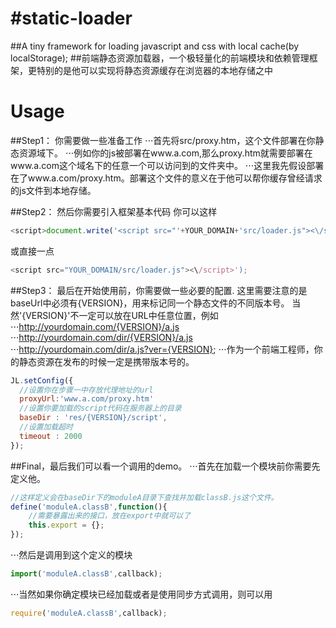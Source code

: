 #static-loader
=============

##A tiny framework for loading javascript and css with local cache(by localStorage);
##前端静态资源加载器，一个极轻量化的前端模块和依赖管理框架，更特别的是他可以实现将静态资源缓存在浏览器的本地存储之中

Usage
=============
##Step1：
你需要做一些准备工作
⋅⋅⋅首先将src/proxy.htm，这个文件部署在你静态资源域下。
⋅⋅⋅例如你的js被部署在www.a.com,那么proxy.htm就需要部署在www.a.com这个域名下的任意一个可以访问到的文件夹中。
⋅⋅⋅这里我先假设部署在了www.a.com/proxy.htm。部署这个文件的意义在于他可以帮你缓存曾经请求的js文件到本地存储。

##Step2：
然后你需要引入框架基本代码
你可以这样
```javascript
<script>document.write('<script src="'+YOUR_DOMAIN+'src/loader.js"><\/script>');</script>
```
或直接一点
```javascript
<script src="YOUR_DOMAIN/src/loader.js"><\/script>');
```

##Step3：
最后在开始使用前，你需要做一些必要的配置.
这里需要注意的是baseUrl中必须有{VERSION}，用来标记同一个静态文件的不同版本号。
当然'{VERSION}'不一定可以放在URL中任意位置，例如
⋅⋅⋅http://yourdomain.com/{VERSION}/a.js
⋅⋅⋅http://yourdomain.com/dir/{VERSION}/a.js
⋅⋅⋅http://yourdomain.com/dir/a.js?ver={VERSION};
⋅⋅⋅作为一个前端工程师，你的静态资源在发布的时候一定是携带版本号的。

```javascript
JL.setConfig({
  //设置你在步骤一中存放代理地址的url
  proxyUrl:'www.a.com/proxy.htm'
  //设置你要加载的script代码在服务器上的目录
  baseDir : 'res/{VERSION}/script',
  //设置加载超时
  timeout : 2000
});
```

##Final，最后我们可以看一个调用的demo。
⋅⋅⋅首先在加载一个模块前你需要先定义他。
```javascript
//这样定义会在baseDir下的moduleA目录下查找并加载classB.js这个文件。
define('moduleA.classB',function(){
	//需要暴露出来的接口，放在export中就可以了
	this.export = {};
});
```

⋅⋅⋅然后是调用到这个定义的模块
```javascript
import('moduleA.classB',callback);
```
⋅⋅⋅当然如果你确定模块已经加载或者是使用同步方式调用，则可以用
```javascript
require('moduleA.classB',callback);
```


